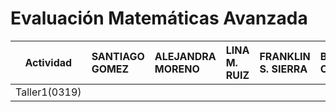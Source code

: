 # Evaluación Matemáticas Avanzada

|**Actividad**| SANTIAGO GOMEZ | 	ALEJANDRA MORENO | LINA M. RUIZ  | FRANKLIN S. SIERRA | BRAYAN C.VALENZUELA |
|:----:       |:---            |:-----             |:-----         |:-----              |:-----               |
|Taller1(0319)|                |                   |               |                    |               | 
